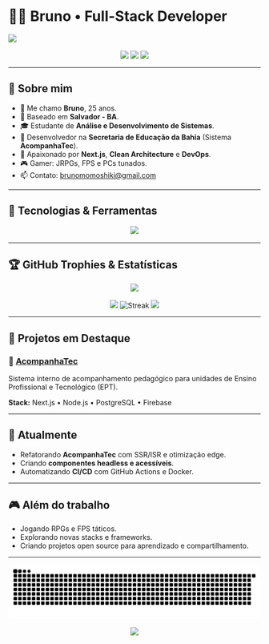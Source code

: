 # 👨‍💻 Bruno • Full-Stack Developer

<img src="https://capsule-render.vercel.app/api?type=waving&color=gradient&height=200&section=header&text=Bruno%20%7C%20Fullstack%20Developer&fontSize=40&fontAlignY=35&animation=twinkling&desc=React%20%7C%20Next.js%20%7C%20Node.js&descAlignY=55&descAlign=50"/>

<p align="center">
  <img src="https://img.shields.io/badge/Fullstack%20Developer-blueviolet?style=for-the-badge" />
  <img src="https://img.shields.io/badge/Aprendendo%20Novas%20Tecnologias-success?style=for-the-badge" />
  <img src="https://img.shields.io/badge/Clean%20Code%20%26%20Arquitetura-informational?style=for-the-badge" />
</p>

---

## 🚀 Sobre mim
- 👨 Me chamo **Bruno**, 25 anos.  
- 📍 Baseado em **Salvador - BA**.  
- 🎓 Estudante de **Análise e Desenvolvimento de Sistemas**.  
- 🏢 Desenvolvedor na **Secretaria de Educação da Bahia** (Sistema **AcompanhaTec**).  
- 🌱 Apaixonado por **Next.js**, **Clean Architecture** e **DevOps**.  
- 🎮 Gamer: JRPGs, FPS e PCs tunados.  
- 📫 Contato: [brunomomoshiki@gmail.com](mailto:brunomomoshiki@gmail.com)

---

## 🧰 Tecnologias & Ferramentas
<p align="center">
  <img src="https://skillicons.dev/icons?i=ts,js,react,next,tailwind,sass,bootstrap,html,css,nodejs,express,prisma,postgres,firebase,git,github,docker,vercel,netlify" />
</p>

---

## 🏆 GitHub Trophies & Estatísticas
<p align="center">
  <img height="150em" src="https://github-profile-trophy.vercel.app/?username=DinDja&theme=radical&no-frame=true&margin-w=10&margin-h=10" />
</p>

<p align="center">
  <img height="180em" src="https://github-readme-stats.vercel.app/api?username=DinDja&show_icons=true&theme=radical&count_private=true&include_all_commits=true" />
  <img height="180em" src="https://streak-stats.demolab.com?user=DinDja&theme=radical" alt="Streak"/>
  <img height="180em" src="https://github-readme-stats.vercel.app/api/top-langs/?username=DinDja&layout=compact&langs_count=8&theme=radical"/>
</p>

---

## 📌 Projetos em Destaque
### 🔹 [AcompanhaTec](#)
Sistema interno de acompanhamento pedagógico para unidades de Ensino Profissional e Tecnológico (EPT).  

**Stack:** Next.js • Node.js • PostgreSQL • Firebase  

---

## 🎯 Atualmente
- Refatorando **AcompanhaTec** com SSR/ISR e otimização edge.  
- Criando **componentes headless e acessíveis**.  
- Automatizando **CI/CD** com GitHub Actions e Docker.  

---

## 🎮 Além do trabalho
- Jogando RPGs e FPS táticos.  
- Explorando novas stacks e frameworks.  
- Criando projetos open source para aprendizado e compartilhamento.  

---
<picture>
  <source media="(prefers-color-scheme: dark)" srcset="https://raw.githubusercontent.com/DinDja/DinDja/output/github-contribution-grid-snake-dark.svg">
  <source media="(prefers-color-scheme: light)" srcset="https://raw.githubusercontent.com/DinDja/DinDja/output/github-contribution-grid-snake.svg">
  <img alt="github contribution grid snake animation" src="https://raw.githubusercontent.com/DinDja/DinDja/output/github-contribution-grid-snake.svg">
</picture>

<p align="center">
  <img src="https://capsule-render.vercel.app/api?type=waving&color=gradient&height=120&section=footer"/>
</p>
